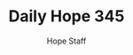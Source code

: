 ---
image: /assets/img/daily-hope-default-artwork.png
title: Daily Hope 345
number: 345
categories:
  - Daily Hope
author: Hope Staff
notes: Daily Hope 345
embed: >-
  <iframe src="https://open.spotify.com/embed/episode/1I0zABqKSefa9hMwSTP7OI?utm_source=generator" width="400px" height="102px" frameborder=“0" scrolling=“no”></iframe>
---